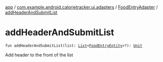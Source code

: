 [app](../../index.md) / [com.example.android.calorietracker.ui.adapters](../index.md) / [FoodEntryAdapter](index.md) / [addHeaderAndSubmitList](./add-header-and-submit-list.md)

# addHeaderAndSubmitList

`fun addHeaderAndSubmitList(list: `[`List`](https://kotlinlang.org/api/latest/jvm/stdlib/kotlin.collections/-list/index.html)`<`[`FoodEntryEntity`](../../com.example.android.calorietracker.data.models/-food-entry/index.md)`>?): `[`Unit`](https://kotlinlang.org/api/latest/jvm/stdlib/kotlin/-unit/index.html)

Add header to the front of the list

